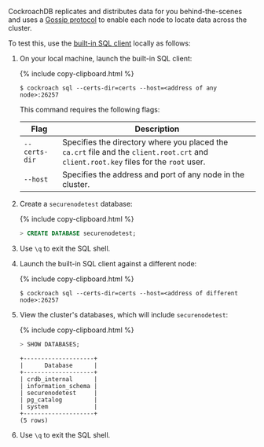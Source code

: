 CockroachDB replicates and distributes data for you behind-the-scenes and uses a [Gossip protocol](https://en.wikipedia.org/wiki/Gossip_protocol) to enable each node to locate data across the cluster.

To test this, use the [built-in SQL client](use-the-built-in-sql-client.html) locally as follows:

1. On your local machine, launch the built-in SQL client:

    {% include copy-clipboard.html %}
	~~~ shell
	$ cockroach sql --certs-dir=certs --host=<address of any node>:26257
	~~~

    This command requires the following flags:

    Flag | Description
    -----|------------
    `--certs-dir` | Specifies the directory where you placed the `ca.crt` file and the `client.root.crt` and `client.root.key` files for the `root` user.
    `--host` | Specifies the address and port of any node in the cluster.

2.  Create a `securenodetest` database:

    {% include copy-clipboard.html %}
    ~~~ sql
    > CREATE DATABASE securenodetest;
    ~~~

3. Use `\q` to exit the SQL shell.

4. Launch the built-in SQL client against a different node:

    {% include copy-clipboard.html %}
    ~~~ shell
    $ cockroach sql --certs-dir=certs --host=<address of different node>:26257
    ~~~

5. View the cluster's databases, which will include `securenodetest`:

    {% include copy-clipboard.html %}
    ~~~ sql
    > SHOW DATABASES;
    ~~~

    ~~~
    +--------------------+
    |      Database      |
    +--------------------+
    | crdb_internal      |
    | information_schema |
    | securenodetest     |
    | pg_catalog         |
    | system             |
    +--------------------+
    (5 rows)
    ~~~

6. Use `\q` to exit the SQL shell.
